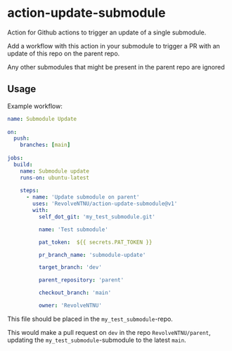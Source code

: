 # action-update-submodule
Action for Github actions to trigger an update of a single submodule.

Add a workflow with this action in your submodule to trigger a PR with an update of this repo on the parent repo.

Any other submodules that might be present in the parent repo are ignored

## Usage

Example workflow:

```yml
name: Submodule Update
 
on:
  push:
    branches: [main]
 
jobs:
  build:
    name: Submodule update
    runs-on: ubuntu-latest
 
    steps:
      - name: 'Update submodule on parent'
        uses: 'RevolveNTNU/action-update-submodule@v1'
        with:
          self_dot_git: 'my_test_submodule.git'

          name: 'Test submodule'

          pat_token:  ${{ secrets.PAT_TOKEN }}

          pr_branch_name: 'submodule-update'

          target_branch: 'dev'

          parent_repository: 'parent'

          checkout_branch: 'main'

          owner: 'RevolveNTNU'
```

This file should be placed in the `my_test_submodule`-repo.

This would make a pull request on `dev` in the repo `RevolveNTNU/parent`, updating the `my_test_submodule`-submodule to the latest `main`.
